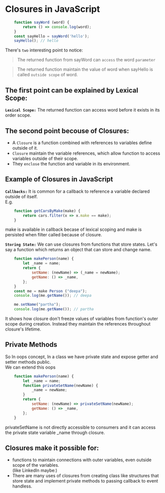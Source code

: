 # Closures in JavaScript

```JavaScript
    function sayWord (word) {
        return () => console.log(word);
    }
    const sayHello = sayWord('hello');
    sayHello(); // hello
```

There's `two` interesting point to notice:

> The returned function from sayWord can `access` the word `parameter`

> The returned function maintain the value of word when sayHello is called `outside scope` of word.

## The first point can be explained by **Lexical Scope**:

__`Lexical Scope:`__ The returned function can access word before it exists in its order scope.

## The second point becouse of **Closures**:

* A `Closure` is a function combined with references to variables define outside of it.
* `Closure` maintain the variable references, which allow function to access variables outside of their scope.
* They `enclose` the function and variable in its environment.

## Example of Closures in JavaScript

**`Callbacks:`**  It is common for a callback to reference a variable declared outside of itself.<br>
E.g. 
```JavaScript
    function getCarsByMake(make) {
        return cars.filter(x => x.make == make);
    }
```
make is available in callback becase of lexical scoping and make is persisted when filter called because of closure.

**`Storing State:`** We can use closures from functions that store states.
Let's say a function which returns an object that can store and change name.
```JavaScript
    function makePerson(name) {
        let _name = name;
        return {
            setName: (newName) => (_name = newName);
            getName: () => _name, 
        };
    }
    const me = make Person ("deepa");
    console.log(me.getName()); // deepa

    me.setName("partha");
    console.log(me.getName()); // partha
```
It shows how closure don't freeze values of variables from function's outer scope during creation. Instead they maintain the references throughout closure's lifetime.

## Private Methods
So In oops concept, In a class we have private state and expose getter and setter methods public. <br>
We can extend this oops 
```JavaScript
    function makePerson(name) {
        let _name = name;
        function privateSetName(newName) {
            _name = newName;
        }
        return {
            setName: (newName) => privateSetName(newName);
            getName: () => _name,
        };
    }
```
privateSetName is not directly accessible to consumers and it can access the private state variable _name through closure.

## Closures make it possible for:
* functions to maintain connections with outer variables, even outside scope of the variables.<br>
(like LinkedIn maybe:)<br>
* There are many uses of closures from creating class like structures that store state and implement private methods to passing callback to event handless.

